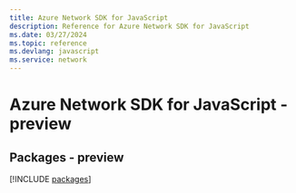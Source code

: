 ```yaml
---
title: Azure Network SDK for JavaScript
description: Reference for Azure Network SDK for JavaScript
ms.date: 03/27/2024
ms.topic: reference
ms.devlang: javascript
ms.service: network
---
```

# Azure Network SDK for JavaScript - preview
## Packages - preview
[!INCLUDE [packages](network-index.md)]